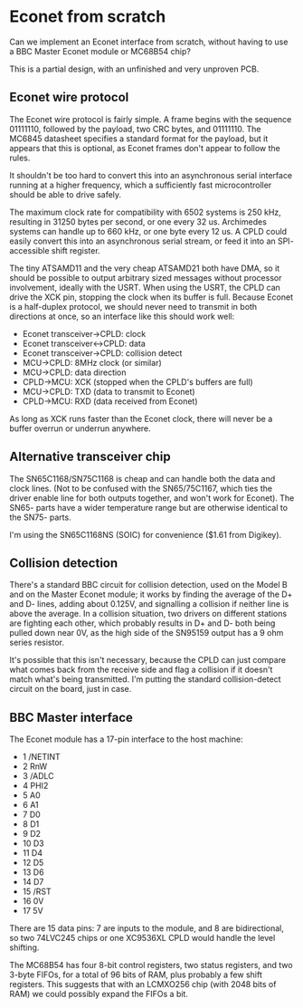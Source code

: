 Econet from scratch
===================

Can we implement an Econet interface from scratch, without having to use a BBC
Master Econet module or MC68B54 chip?

This is a partial design, with an unfinished and very unproven PCB.

Econet wire protocol
--------------------

The Econet wire protocol is fairly simple.  A frame begins with the sequence
01111110, followed by the payload, two CRC bytes, and 01111110.  The MC6845
datasheet specifies a standard format for the payload, but it appears that this
is optional, as Econet frames don't appear to follow the rules.

It shouldn't be too hard to convert this into an asynchronous serial interface
running at a higher frequency, which a sufficiently fast microcontroller should
be able to drive safely.

The maximum clock rate for compatibility with 6502 systems is 250 kHz,
resulting in 31250 bytes per second, or one every 32 us.  Archimedes systems
can handle up to 660 kHz, or one byte every 12 us.  A CPLD could easily
convert this into an asynchronous serial stream, or feed it into an SPI-
accessible shift register.

The tiny ATSAMD11 and the very cheap ATSAMD21 both have DMA, so it should be
possible to output arbitrary sized messages without processor involvement,
ideally with the USRT. When using the USRT, the CPLD can drive the XCK pin,
stopping the clock when its buffer is full. Because Econet is a half-duplex
protocol, we should never need to transmit in both directions at once, so an
interface like this should work well:

- Econet transceiver->CPLD: clock
- Econet transceiver<->CPLD: data
- Econet transceiver->CPLD: collision detect
- MCU->CPLD: 8MHz clock (or similar)
- MCU->CPLD: data direction
- CPLD->MCU: XCK (stopped when the CPLD's buffers are full)
- MCU->CPLD: TXD (data to transmit to Econet)
- CPLD->MCU: RXD (data received from Econet)

As long as XCK runs faster than the Econet clock, there will never be a buffer
overrun or underrun anywhere.

Alternative transceiver chip
----------------------------

The SN65C1168/SN75C1168 is cheap and can handle both the data and clock lines.
(Not to be confused with the SN65/75C1167, which ties the driver enable line for
both outputs together, and won't work for Econet).  The SN65- parts have a wider
temperature range but are otherwise identical to the SN75- parts.

I'm using the SN65C1168NS (SOIC) for convenience ($1.61 from Digikey).

Collision detection
-------------------

There's a standard BBC circuit for collision detection, used on the
Model B and on the Master Econet module; it works by finding the
average of the D+ and D- lines, adding about 0.125V, and signalling a
collision if neither line is above the average.  In a collision
situation, two drivers on different stations are fighting each other,
which probably results in D+ and D- both being pulled down near 0V, as
the high side of the SN95159 output has a 9 ohm series resistor.

It's possible that this isn't necessary, because the CPLD can just
compare what comes back from the receive side and flag a collision if
it doesn't match what's being transmitted.  I'm putting the standard
collision-detect circuit on the board, just in case.

BBC Master interface
--------------------

The Econet module has a 17-pin interface to the host machine:

- 1 /NETINT
- 2 RnW
- 3 /ADLC
- 4 PHI2
- 5 A0
- 6 A1
- 7 D0
- 8 D1
- 9 D2
- 10 D3
- 11 D4
- 12 D5
- 13 D6
- 14 D7
- 15 /RST
- 16 0V
- 17 5V

There are 15 data pins: 7 are inputs to the module, and 8 are bidirectional,
so two 74LVC245 chips or one XC9536XL CPLD would handle the level shifting.

The MC68B54 has four 8-bit control registers, two status registers, and two
3-byte FIFOs, for a total of 96 bits of RAM, plus probably a few shift
registers.  This suggests that with an LCMXO256 chip (with 2048 bits of RAM) we
could possibly expand the FIFOs a bit.
